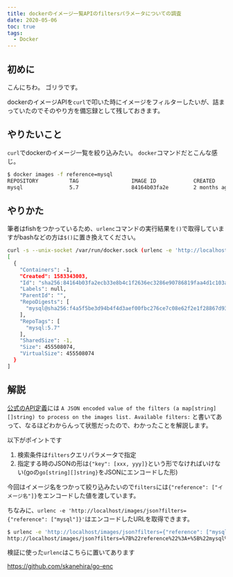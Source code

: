 ```yaml
---
title: dockerのイメージ一覧APIのfiltersパラメータについての調査
date: 2020-05-06
toc: true
tags: 
  - Docker
---
```


## 初めに
こんにちわ。
ゴリラです。

dockerのイメージAPIを`curl`で叩いた時にイメージをフィルターしたいが、詰まっていたのでそのやり方を備忘録として残しておきます。

## やりたいこと
`curl`でdockerのイメージ一覧を絞り込みたい。
`docker`コマンドだとこんな感じ。

```sh
$ docker images -f reference=mysql
REPOSITORY          TAG                 IMAGE ID            CREATED             SIZE
mysql               5.7                 84164b03fa2e        2 months ago        456MB
```

## やりかた
筆者はfishをつかっているため、`urlenc`コマンドの実行結果を`()`で取得していますがbashなどの方は`$()`に置き換えてください。

```sh
curl -s --unix-socket /var/run/docker.sock (urlenc -e 'http://localhost/images/json?filters={"reference": ["mysql"]}') | jq
[
  {
    "Containers": -1,
    "Created": 1583343003,
    "Id": "sha256:84164b03fa2ecb33e8b4c1f2636ec3286e90786819faa4d1c103ae147824196a",
    "Labels": null,
    "ParentId": "",
    "RepoDigests": [
      "mysql@sha256:f4a5f5be3d94b4f4d3aef00fbc276ce7c08e62f2e1f28867d930deb73a314c58"
    ],
    "RepoTags": [
      "mysql:5.7"
    ],
    "SharedSize": -1,
    "Size": 455508074,
    "VirtualSize": 455508074
  }
]
```

## 解説
[公式のAPI定義](https://docs.docker.com/engine/api/v1.40/#operation/ImageList)には
`A JSON encoded value of the filters (a map[string][]string) to process on the images list. Available filters:`
と書いてあって、なるほどわからんって状態だったので、わかったことを解説します。

以下がポイントです

1. 検索条件は`filters`クエリパラメータで指定
2. 指定する時のJSONの形は`{"key": [xxx, yyy]}`という形でなければいけない(goの`go[string][]string}`をJSONにエンコードした形)

今回はイメージ名をつかって絞り込みたいので`filters`には`{"reference": ["イメージ名"]}`をエンコードした値を渡しています。

ちなみに、`urlenc -e 'http://localhost/images/json?filters={"reference": ["mysql"]}'`はエンコードしたURLを取得できます。

```sh
$ urlenc -e 'http://localhost/images/json?filters={"reference": ["mysql"]}'
http://localhost/images/json?filters=%7B%22reference%22%3A+%5B%22mysql%22%5D%7D
```

検証に使った`urlenc`はこちらに置いてあります

https://github.com/skanehira/go-enc
